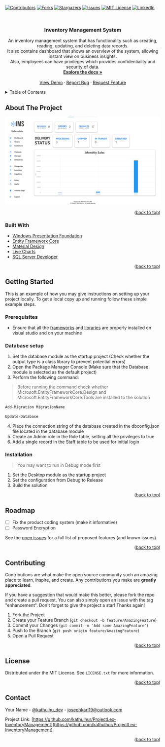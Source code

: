 <div id="top"></div>
<!--
*** Thanks for checking out the Best-README-Template. If you have a suggestion
*** that would make this better, please fork the repo and create a pull request
*** or simply open an issue with the tag "enhancement".
*** Don't forget to give the project a star!
*** Thanks again! Now go create something AMAZING! :D
-->



<!-- PROJECT SHIELDS -->
<!--
*** I'm using markdown "reference style" links for readability.
*** Reference links are enclosed in brackets [ ] instead of parentheses ( ).
*** See the bottom of this document for the declaration of the reference variables
*** for contributors-url, forks-url, etc. This is an optional, concise syntax you may use.
*** https://www.markdownguide.org/basic-syntax/#reference-style-links
-->
[![Contributors][contributors-shield]][contributors-url]
[![Forks][forks-shield]][forks-url]
[![Stargazers][stars-shield]][stars-url]
[![Issues][issues-shield]][issues-url]
[![MIT License][license-shield]][license-url]
[![LinkedIn][linkedin-shield]][linkedin-url]



<!-- PROJECT LOGO -->
<br />
<div align="center">
  <!-- <a href="https://github.com/kathulhur/ProjectLex-InventoryManagement">
    <img src="images/logo.png" alt="Logo" width="80" height="80">
  </a> -->

<h3 align="center">Inventory Management System</h3>

  <p align="center">
    An inventory management system that has functionality such as creating, reading, updating, and deleting data records.<br>
    It also contains dashboard that shows an overview of the system, allowing instant view on business insights.<br>
    Also, employees can have privileges which provides confidentiality and security of data.
    <br />
    <a href="https://github.com/kathulhur/ProjectLex-InventoryManagement"><strong>Explore the docs »</strong></a>
    <br />
    <br />
    <a href="https://github.com/kathulhur/ProjectLex-InventoryManagement">View Demo</a>
    ·
    <a href="https://github.com/kathulhur/ProjectLex-InventoryManagement/issues">Report Bug</a>
    ·
    <a href="https://github.com/kathulhur/ProjectLex-InventoryManagement/issues">Request Feature</a>
  </p>
</div>



<!-- TABLE OF CONTENTS -->
<details>
  <summary>Table of Contents</summary>
  <ol>
    <li>
      <a href="#about-the-project">About The Project</a>
      <ul>
        <li><a href="#built-with">Built With</a></li>
      </ul>
    </li>
    <li>
      <a href="#getting-started">Getting Started</a>
      <ul>
        <li><a href="#prerequisites">Prerequisites</a></li>
        <li><a href="#installation">Installation</a></li>
      </ul>
    </li>
    <li><a href="#usage">Usage</a></li>
    <li><a href="#roadmap">Roadmap</a></li>
    <li><a href="#contributing">Contributing</a></li>
    <li><a href="#license">License</a></li>
    <li><a href="#contact">Contact</a></li>
    <li><a href="#acknowledgments">Acknowledgments</a></li>
  </ol>
</details>



<!-- ABOUT THE PROJECT -->
## About The Project

[![Product Name Screen Shot][product-screenshot]](https://example.com)


<p align="right">(<a href="#top">back to top</a>)</p>



### Built With

* [Windows Presentation Foundation](https://docs.microsoft.com/en-us/dotnet/desktop/wpf/overview/?view=netdesktop-6.0)
* [Entity Framework Core](https://docs.microsoft.com/en-us/ef/core/get-started/overview/first-app?tabs=netcore-cli)
* [Material Design](http://materialdesigninxaml.net/)
* [Live Charts](https://lvcharts.net/)
* [SQL Server Developer](https://www.microsoft.com/en-us/sql-server/sql-server-downloads)

<p align="right">(<a href="#top">back to top</a>)</p>



<!-- GETTING STARTED -->
## Getting Started

This is an example of how you may give instructions on setting up your project locally.
To get a local copy up and running follow these simple example steps.

### Prerequisites
* Ensure that all the <a href="#built-with">frameworks</a> and <a href="#built-with">libraries</a> are properly installed on visual studio and on your machine


### Database setup
1. Set the database module as the startup project (Check whether the output type is a class library to prevent potential errors)
2. Open the Package Manager Console (Make sure that the Database module is selected as the default project)
3. Perform the following command:
> Before running the command check whether Microsoft.EntityFrameworkCore.Design and Microsoft.EntityFrameworkCore.Tools are installed to the solution
  ```sh
  Add-Migration MigrationName
  ```

  ```sh
  Update-Database
  ```
4. Place the connection string of the database created in the dbconfig.json file located in the database module
5. Create an Admin role in the Role table, setting all the privileges to true
6. Add a single record in the Staff table to be used for initial login

### Installation
> You may want to run in Debug mode first
1. Set the Desktop module as the startup project
2. Set the configuration from Debug to Release
3. Build the solution

<p align="right">(<a href="#top">back to top</a>)</p>



<!-- USAGE EXAMPLES -->
<!-- ## Usage

Use this space to show useful examples of how a project can be used. Additional screenshots, code examples and demos work well in this space. You may also link to more resources.

_For more examples, please refer to the [Documentation](https://example.com)_

<p align="right">(<a href="#top">back to top</a>)</p> -->



<!-- ROADMAP -->
## Roadmap

- [ ] Fix the product coding system (make it informative)
- [ ] Password Encryption

See the [open issues](https://github.com/kathulhur/ProjectLex-InventoryManagement/issues) for a full list of proposed features (and known issues).

<p align="right">(<a href="#top">back to top</a>)</p>



<!-- CONTRIBUTING -->
## Contributing

Contributions are what make the open source community such an amazing place to learn, inspire, and create. Any contributions you make are **greatly appreciated**.

If you have a suggestion that would make this better, please fork the repo and create a pull request. You can also simply open an issue with the tag "enhancement".
Don't forget to give the project a star! Thanks again!

1. Fork the Project
2. Create your Feature Branch (`git checkout -b feature/AmazingFeature`)
3. Commit your Changes (`git commit -m 'Add some AmazingFeature'`)
4. Push to the Branch (`git push origin feature/AmazingFeature`)
5. Open a Pull Request

<p align="right">(<a href="#top">back to top</a>)</p>



<!-- LICENSE -->
## License

Distributed under the MIT License. See `LICENSE.txt` for more information.

<p align="right">(<a href="#top">back to top</a>)</p>



<!-- CONTACT -->
## Contact

Your Name - [@kathulhu_dev](https://twitter.com/kathulhu_dev) - josephkarl19@outlook.com

Project Link: [https://github.com/kathulhur/ProjectLex-InventoryManagement](https://github.com/kathulhur/ProjectLex-InventoryManagement)

<p align="right">(<a href="#top">back to top</a>)</p>





<!-- MARKDOWN LINKS & IMAGES -->
<!-- https://www.markdownguide.org/basic-syntax/#reference-style-links -->

<!-- contributors -->
[contributors-shield]: https://img.shields.io/github/contributors/kathulhur/ProjectLex-InventoryManagement.svg?style=for-the-badge
[contributors-url]: https://github.com/kathulhur/ProjectLex-InventoryManagement/graphs/contributors

<!-- fork -->
[forks-shield]: https://img.shields.io/github/forks/kathulhur/ProjectLex-InventoryManagement.svg?style=for-the-badge
[forks-url]: https://github.com/kathulhur/ProjectLex-InventoryManagement/network/members

<!-- stars -->
[stars-shield]: https://img.shields.io/github/stars/kathulhur/ProjectLex-InventoryManagement.svg?style=for-the-badge
[stars-url]: https://github.com/kathulhur/ProjectLex-InventoryManagement/stargazers

<!-- issues -->
[issues-shield]: https://img.shields.io/github/issues/kathulhur/ProjectLex-InventoryManagement.svg?style=for-the-badge
[issues-url]: https://github.com/kathulhur/ProjectLex-InventoryManagement/issues

<!-- license -->
[license-shield]: https://img.shields.io/github/license/kathulhur/ProjectLex-InventoryManagement.svg?style=for-the-badge
[license-url]: https://github.com/kathulhur/ProjectLex-InventoryManagement/blob/master/LICENSE.txt

<!-- LinkedIn -->
[linkedin-shield]: https://img.shields.io/badge/-LinkedIn-black.svg?style=for-the-badge&logo=linkedin&colorB=555
[linkedin-url]: https://www.linkedin.com/in/joseph-karl-crisostomo-aa009021b/
[product-screenshot]: images/screenshot.png
